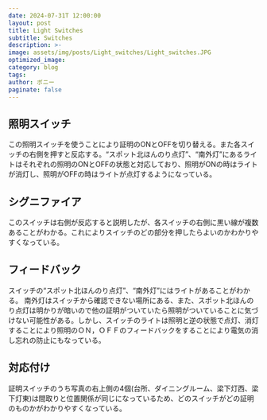 ```yaml
---
date: 2024-07-31T 12:00:00
layout: post
title: Light Switches
subtitle: Switches
description: >-
image: assets/img/posts/Light_switches/Light_switches.JPG
optimized_image: 
category: blog
tags: 
author: ボニー
paginate: false
---
```


## 照明スイッチ

この照明スイッチを使うことにより証明のONとOFFを切り替える。また各スイッチの右側を押すと反応する。“スポット北ほんのり点灯”、“南外灯”にあるライトはそれぞれの照明のONとOFFの状態と対応しており、照明がONの時はライトが消灯し、照明がOFFの時はライトが点灯するようになっている。

## シグニファイア

このスイッチは右側が反応すると説明したが、各スイッチの右側に黒い線が複数あることがわかる。これによりスイッチのどの部分を押したらよいのかわかりやすくなっている。

## フィードバック

スイッチの“スポット北ほんのり点灯”、“南外灯”にはライトがあることがわかる。
南外灯はスイッチから確認できない場所にある、また、スポット北ほんのり点灯は明かりが暗いので他の証明がついていたら照明がついていることに気づけない可能性がある。しかし、スイッチのライトは照明と逆の状態で点灯、消灯することにより照明のＯＮ，ＯＦＦのフィードバックをすることにより電気の消し忘れの防止にもなっている。


## 対応付け

証明スイッチのうち写真の右上側の4個(台所、ダイニングルーム、梁下灯西、梁下灯東)は間取りと位置関係が同じになっているため、どのスイッチがどの証明のものかがわかりやすくなっている。
